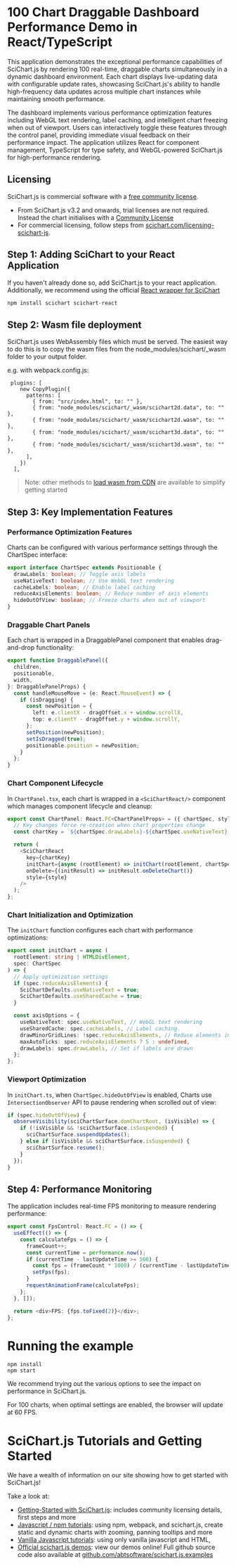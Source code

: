 # 100 Chart Draggable Dashboard Performance Demo in React/TypeScript

This application demonstrates the exceptional performance capabilities of SciChart.js by rendering 100 real-time, draggable charts simultaneously in a dynamic dashboard environment. Each chart displays live-updating data with configurable update rates, showcasing SciChart.js's ability to handle high-frequency data updates across multiple chart instances while maintaining smooth performance.

The dashboard implements various performance optimization features including WebGL text rendering, label caching, and intelligent chart freezing when out of viewport. Users can interactively toggle these features through the control panel, providing immediate visual feedback on their performance impact. The application utilizes React for component management, TypeScript for type safety, and WebGL-powered SciChart.js for high-performance rendering.

## Licensing

SciChart.js is commercial software with a [free community license](https://scichart.com/community-licensing).

- From SciChart.js v3.2 and onwards, trial licenses are not required. Instead the chart initialises with a [Community License](https://scichart.com/community-licensing)
- For commercial licensing, follow steps from [scichart.com/licensing-scichart-js](https://scichart.com/licensing-scichart-js).

## Step 1: Adding SciChart to your React Application

If you haven't already done so, add SciChart.js to your react application.
Additionally, we recommend using the official [React wrapper for SciChart](https://www.npmjs.com/package/scichart-react)

```javascript
npm install scichart scichart-react
```

## Step 2: Wasm file deployment

SciChart.js uses WebAssembly files which must be served. The easiest way to do this is to copy the wasm files from the node_modules/scichart/\_wasm folder to your output folder.

e.g. with webpack.config.js:

```
 plugins: [
    new CopyPlugin({
      patterns: [
        { from: "src/index.html", to: "" },
        { from: "node_modules/scichart/_wasm/scichart2d.data", to: "" },
        { from: "node_modules/scichart/_wasm/scichart2d.wasm", to: "" },
        { from: "node_modules/scichart/_wasm/scichart3d.data", to: "" },
        { from: "node_modules/scichart/_wasm/scichart3d.wasm", to: "" },
      ],
    })
  ],
```

> Note: other methods to [load wasm from CDN](https://www.scichart.com/documentation/js/current/webframe.html#Deploying%20Wasm%20or%20WebAssembly%20and%20Data%20Files%20with%20your%20app.html) are available to simplify getting started

## Step 3: Key Implementation Features

### Performance Optimization Features

Charts can be configured with various performance settings through the ChartSpec interface:

```typescript
export interface ChartSpec extends Positionable {
  drawLabels: boolean; // Toggle axis labels
  useNativeText: boolean; // Use WebGL text rendering
  cacheLabels: boolean; // Enable label caching
  reduceAxisElements: boolean; // Reduce number of axis elements
  hideOutOfView: boolean; // Freeze charts when out of viewport
}
```

### Draggable Chart Panels

Each chart is wrapped in a DraggablePanel component that enables drag-and-drop functionality:

```typescript
export function DraggablePanel({
  children,
  positionable,
  width,
}: DraggablePanelProps) {
  const handleMouseMove = (e: React.MouseEvent) => {
    if (isDragging) {
      const newPosition = {
        left: e.clientX - dragOffset.x + window.scrollX,
        top: e.clientY - dragOffset.y + window.scrollY,
      };
      setPosition(newPosition);
      setIsDragged(true);
      positionable.position = newPosition;
    }
  };
}
```

### Chart Component Lifecycle

In `ChartPanel.tsx`, each chart is wrapped in a `<SciChartReact/>` component which manages component lifecycle and cleanup:

```typescript
export const ChartPanel: React.FC<ChartPanelProps> = ({ chartSpec, style }) => {
  // Key changes force re-creation when chart properties change
  const chartKey = `${chartSpec.drawLabels}-${chartSpec.useNativeText}-${chartSpec.reduceAxisElements}-${chartSpec.cacheLabels}`;

  return (
    <SciChartReact
      key={chartKey}
      initChart={async (rootElement) => initChart(rootElement, chartSpec)}
      onDelete={(initResult) => initResult.onDeleteChart()}
      style={style}
    />
  );
};
```

### Chart Initialization and Optimization

The `initChart` function configures each chart with performance optimizations:

```typescript
export const initChart = async (
  rootElement: string | HTMLDivElement,
  spec: ChartSpec
) => {
  // Apply optimization settings
  if (spec.reduceAxisElements) {
    SciChartDefaults.useNativeText = true;
    SciChartDefaults.useSharedCache = true;
  }

  const axisOptions = {
    useNativeText: spec.useNativeText, // WebGL text rendering
    useSharedCache: spec.cacheLabels, // Label caching
    drawMinorGridLines: !spec.reduceAxisElements, // Reduce elements in the axis
    maxAutoTicks: spec.reduceAxisElements ? 5 : undefined,
    drawLabels: spec.drawLabels, // Set if labels are drawn
  };
};
```

### Viewport Optimization

In `initChart.ts`, when `ChartSpec.hideOutOfView` is enabled, Charts use `IntersectionObserver` API to pause rendering when scrolled out of view:

```typescript
if (spec.hideOutOfView) {
  observeVisibility(sciChartSurface.domChartRoot, (isVisible) => {
    if (!isVisible && !sciChartSurface.isSuspended) {
      sciChartSurface.suspendUpdates();
    } else if (isVisible && sciChartSurface.isSuspended) {
      sciChartSurface.resume();
    }
  });
}
```

## Step 4: Performance Monitoring

The application includes real-time FPS monitoring to measure rendering performance:

```typescript
export const FpsControl: React.FC = () => {
  useEffect(() => {
    const calculateFps = () => {
      frameCount++;
      const currentTime = performance.now();
      if (currentTime - lastUpdateTime >= 500) {
        const fps = (frameCount * 1000) / (currentTime - lastUpdateTime);
        setFps(fps);
      }
      requestAnimationFrame(calculateFps);
    };
  }, []);

  return <div>FPS: {fps.toFixed(2)}</div>;
};
```

# Running the example

```
npm install
npm start
```

We recommend trying out the various options to see the impact on performance in SciChart.js.

For 100 charts, when optimal settings are enabled, the browser will update at 60 FPS.

# SciChart.js Tutorials and Getting Started

We have a wealth of information on our site showing how to get started with SciChart.js!

Take a look at:

- [Getting-Started with SciChart.js](https://www.scichart.com/getting-started-scichart-js): includes community licensing details, first steps and more
- [Javascript / npm tutorials](https://www.scichart.com/documentation/js/current/Tutorial%2002%20-%20Adding%20Series%20and%20Data.html): using npm, webpack, and scichart.js, create static and dynamic charts with zooming, panning tooltips and more
- [Vanilla Javascript tutorials](https://www.scichart.com/documentation/js/current/Tutorial%2001%20-%20Including%20SciChart.js%20in%20an%20HTML%20Page.html): using only vanilla javascript and HTML,
- [Official scichart.js demos](https://demo.scichart.com): view our demos online! Full github source code also available at [github.com/abtsoftware/scichart.js.examples](https://github.com/abtsoftware/scichart.js.examples)
